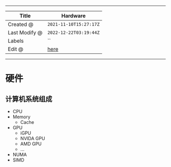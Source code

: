 -----

| Title         | Hardware                                           |
| ------------- | -------------------------------------------------- |
| Created @     | `2021-11-10T15:27:17Z`                             |
| Last Modify @ | `2022-12-22T03:19:44Z`                             |
| Labels        | \`\`                                               |
| Edit @        | [here](https://github.com/junxnone/xwiki/issues/1) |

-----

# 硬件

## 计算机系统组成

  - CPU
  - Memory
      - Cache
  - GPU
      - iGPU
      - NVIDA GPU
      - AMD GPU
      - ...
  - NUMA
  - SIMD
